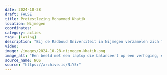 ```yaml
---
date: 2024-10-28
draft: FALSE
title: Protestlezing Mohammed Khatib
location: Nijmegen
coordinates: 
category: acties
tags: [lezing]
description: "Bij de Radboud Universiteit in Nijmegen verzamelen zich tientallen mensen voor het Spinozagebouw om te luisteren naar een lezing van Mohammed Khatib van Samidoun. De Nederlandse regering had een paar dagen daarvoor besloten om Khatib uit het land te weren om zijn kritiek op Israël en steun aan het Palestijns verzet. De lezing vind via een live-verbinding plaats."
video: 
image: /images/2024-10-28-nijmegen-khatib.png
image_alt: "Een beeld met een laptop die balanceert op een verhoging, ergens buiten. Je ziet een stukje van een protestbord. Op de laptop is iemand te zien die via een video-verbinding aan het praten is."
source_name: NOS
source: "https://archive.is/NiY5r"
---
```

